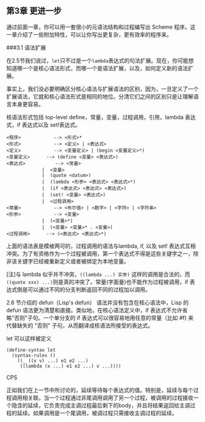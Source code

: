 ## 第3章 更进一步

通过前面一章，你可以用一套很小的元语法结构和过程编写出 Scheme 程序。这一章介绍了一些附加特性，可以让你写出更复杂，更有效率的程序来。

###3.1 语法扩展

在2.5节我们说过，`let`只不过是一个`lambda`表达式的句法扩展。现在，你可能想知道哪一个是核心语法形式，而哪一个是语法扩展，以及，如何定义新的语法扩展。

事实上，我们没必要明确区分核心语法与扩展语法的区别，因为，一旦定义了一个扩展语法，它就和核心语法形式是相同的地位。分清它们之间的区别只是让理解语言本身更容易。

核语法形式包括 top-level define，常量，变量，过程调用，引用，lambda 表达式，if 表达式以及 set!表达式。

```
<程序>			--> <形式>*
<形式>			--> <定义> | <表达式>
<定义>			--> <变量定义> | (begin <变量定义>*)
<变量定义> 		--> (define <变量> <表达式>)
<表达式>			--> <常量>
			 |  <变量>
			 |  (quote <datum>)
			 |  (lambda <形参> <表达式> <表达式>*)
			 |  (if <表达式> <表达式> <表达式>)
			 |  (set! <变量> <表达式>)
			 |  <过程调用>
<常量>			--> <布尔值> | <数字> | <字符> | <字符串>
<形参>			--> <变量>
			 |  (<变量>*)
			 |  (<变量> <变量>* . <变量>)
<过程调用>		--> (<表达式> <表达式>*)
```

上面的语法表是模棱两可的，过程调用的语法与lambda, if, 以及 set! 表达式互相冲突。为了有资格作为一个过程被调用，第一个表达式不得是这些关键字之一，除非该关键字已经被重新定义或者被绑定为本地变量。

[注]与 lambda 似乎并不冲突，`((lambda ...) 实参)` 这样的调用是合法的，而`((quote xxx) ...)`则是真的冲突了。常量(字面量)也不能作为过程被调用，if 表达式倒是可以通过不同的分支判断返回不同的过程加以调用。

2.6 节介绍的 defun（Lisp's defun） 语法并没有包含在核心语法中，Lisp 的 defun 语法更为清楚和直接。类似地，在核心语法定义中，if 表达式不允许省略"否则"子句。一个单分支的 if 表达式可以很容易地用任意的常量（比如 #f) 来代替缺失的 "否则" 子句，从而翻译成核语法所接受的表达式。

let 可以这样被定义

```
(define-syntax let
  (syntax-rules ()
    ((_ ((x v) ...) e1 e2 ...)
     ((lambda (x ...) e1 e2 ...) v ...))))
```


CPS

正如我们在上一节中所讨论的，延续等待每个表达式的值。特别是，延续与每个过程调用相关联。当一个过程通过非尾调用调用了另一个过程，被调用的过程接收一个隐含的延续，它负责完成主调过程最后剩下的body，并且将结果返回给主调过程的延续。如果调用是一个尾调用，被调过程只需接收主调过程的延续。